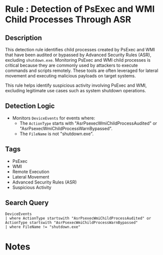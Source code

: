 # Rule : Detection of PsExec and WMI Child Processes Through ASR

## Description
This detection rule identifies child processes created by PsExec and WMI that have been audited or bypassed by Advanced Security Rules (ASR), excluding `shutdown.exe`. Monitoring PsExec and WMI child processes is critical because they are commonly used by attackers to execute commands and scripts remotely. These tools are often leveraged for lateral movement and executing malicious payloads on target systems.

This rule helps identify suspicious activity involving PsExec and WMI, excluding legitimate use cases such as system shutdown operations.

## Detection Logic
- Monitors `DeviceEvents` for events where:
  - The `ActionType` starts with "AsrPsexecWmiChildProcessAudited" or "AsrPsexecWmiChildProcessWarnBypassed".
  - The `FileName` is not "shutdown.exe".

## Tags
- PsExec
- WMI
- Remote Execution
- Lateral Movement
- Advanced Security Rules (ASR)
- Suspicious Activity

## Search Query
```kql
DeviceEvents
| where ActionType startswith "AsrPsexecWmiChildProcessAudited" or ActionType startswith "AsrPsexecWmiChildProcessWarnBypassed" 
| where FileName != "shutdown.exe"
```
# Notes
